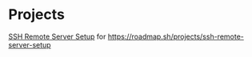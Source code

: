 # Projects

[SSH Remote Server Setup](https://github.com/3rdglaz/devops-roadmap-projects/blob/main/SSH-Remote-Server-Setup/README.md) for https://roadmap.sh/projects/ssh-remote-server-setup
